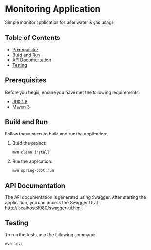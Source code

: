 # Monitoring Application

Simple monitor application for user water & gas usage

## Table of Contents
- [Prerequisites](#prerequisites)
- [Build and Run](#build-and-run)
- [API Documentation](#api-documentation)
- [Testing](#testing)

## Prerequisites
Before you begin, ensure you have met the following requirements:

- [JDK 1.8](http://www.oracle.com/technetwork/java/javase/downloads/jdk8-downloads-2133151.html)
- [Maven 3](https://maven.apache.org)

## Build and Run
Follow these steps to build and run the application:

1. Build the project:
    ```bash
    mvn clean install
    ```

2. Run the application:
    ```bash
    mvn spring-boot:run
    ```

## API Documentation
The API documentation is generated using Swagger. After starting the application, you can access the Swagger UI at [http://localhost:8080/swagger-ui.html](http://localhost:8080/swagger-ui.html).

## Testing
To run the tests, use the following command:
```bash
mvn test